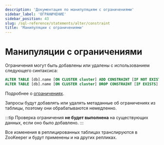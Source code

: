 ```yaml
---
description: 'Документация по манипуляциям с ограничениями'
sidebar_label: 'ОГРАНИЧЕНИЕ'
sidebar_position: 43
slug: /sql-reference/statements/alter/constraint
title: 'Манипуляции с ограничениями'
---
```



# Манипуляции с ограничениями

Ограничения могут быть добавлены или удалены с использованием следующего синтаксиса:

```sql
ALTER TABLE [db].name [ON CLUSTER cluster] ADD CONSTRAINT [IF NOT EXISTS] constraint_name CHECK expression;
ALTER TABLE [db].name [ON CLUSTER cluster] DROP CONSTRAINT [IF EXISTS] constraint_name;
```

Подробнее о [ограничениях](../../../sql-reference/statements/create/table.md#constraints).

Запросы будут добавлять или удалять метаданные об ограничениях из таблицы, поэтому они обрабатываются немедленно.

:::tip
Проверка ограничения **не будет выполнена** на существующих данных, если оно было добавлено.
:::

Все изменения в реплицированных таблицах транслируются в ZooKeeper и будут применены и на других репликах.

